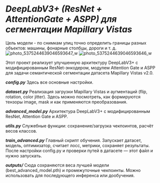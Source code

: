 # ***DeepLabV3+ (ResNet + AttentionGate + ASPP) для сегментации Mapillary Vistas*** 
Цель модели - по снимкам улиц точно определить границы разных объектов: машины, фонарные столбцы, дороги и т. д.
![photo_5375244639046593647_w](https://github.com/user-attachments/assets/c9c3887b-b5e0-4736-a84a-225595a5041b) ![photo_5375244639046593646_w](https://github.com/user-attachments/assets/5c19cbb2-2306-43b7-b157-832591650f97)

Этот проект реализует улучшенную архитектуру DeepLabV3+ с модифицированным ResNet-энкодером, модулем Attention Gate и ASPP для задачи семантической сегментации датасета Mapillary Vistas v2.0.

***config.py***
  Здесь все основные настройки.

***dataset.py***
  Реализация загрузки Mapillary Vistas и аугментаций (flip, rotation, color jitter).
  Здесь можно посмотреть, как формируются тензоры image, mask и как применяются преобразования.

***advanced_model.py***
  Архитектура DeepLabV3+ с модифицированным ResNet, Attention Gate и ASPP.

***utils.py***
  Служебные функции: сохранение/загрузка чекпоинтов, расчёт весов классов.

***train_advanced.py***
  Главный скрипт обучения.
  Запускает датасет, модель, оптимизатор, считает лосс, метрики, сохраняет результаты.
  После настройки config.py и проверки путей в датасете — этот файл и нужно запускать.

***outputs/***
  Сюда сохраняются веса лучшей модели (best_advanced_model.pth) и промежуточные чекпоинты.
  Можно использовать для последующего инференса или дообучения.
